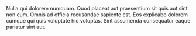 Nulla qui dolorem numquam.
Quod placeat aut praesentium sit quis aut sint non eum.
Omnis ad officia recusandae sapiente est.
Eos explicabo dolorem cumque qui quis voluptate hic voluptas.
Sint assumenda consequatur eaque pariatur sint aut.